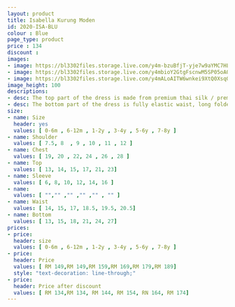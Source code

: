 ```yaml
---
layout: product
title: Isabella Kurung Moden 
id: 2020-ISA-BLU
colour : Blue
page_type: product
price : 134
discount : 
images:
- image: https://bl3302files.storage.live.com/y4m-bzuBfjT-yje7w9aYMC7HLgwBSdaDQt9bu4kEtzs3rP5TWVVxG4wlbMXek5HPOPMegiw-HISB6wcHH6fhuaLq386XbMHZ_5xy-HnO8jCFqWpDsNl8mPCHBN6U20MHOrlTOD1GdQdgzMB3DIxlFPEgA7yD2L9xyOzAlAhLD7PGV37Y-WQdmkXibjlLQyNAUtw?width=819&height=1024&cropmode=none
- image: https://bl3302files.storage.live.com/y4mbioY2GtgFscnwM5SP05oAQachrbRP5y6VF6LiHcQlmlJoMAg6wfE3e8qjdBQcJvJqTK_YQpkuIduOJJ0hjwe7Q27DHw-XYVzyHnzv7ENsbmrWUOsvu7o3VG5GrqgJlPclieN9-NPywNjwFlvZrLIHWM4jO_iKI7l96nV-ZDRsLDybHjX4WJavmgOzSYL1owh?width=819&height=1024&cropmode=none
- image: https://bl3302files.storage.live.com/y4mALoAITW6wnkei9XtQ0XsqQE0iZdEbtXm2Eue0oN_4ACbuKu-Dn2_sF_WKvKMtaRM4As4WVHuM3Sz3iZiqtG_UxtTe0sjNUbYGSDzSl2qlCc2g-q_CHgiHPnIewnXk_XN4vfDHB2mC_cPp75p959Ucwj84WBnMw-8EfaJvmll85EJb06yBN8u5xiBw9DMIjZd?width=819&height=1024&cropmode=none
image_height: 100
descriptions:
- desc: The top part of the dress is made from premium thai silk / premium getman cotton. The design is round neck with zip at the back. Border lace with exclusive beads
- desc: The bottom part of the dress is fully elastic waist, long folded skirt.
size:
- name: Size
  header: yes
  values: [ 0-6m , 6-12m , 1-2y , 3-4y , 5-6y , 7-8y ]
- name: Shoulder
  values: [ 7.5, 8  , 9 , 10 , 11 , 12 ]
- name: Chest
  values: [ 19, 20 , 22, 24 , 26 , 28 ]
- name: Top
  values: [ 13, 14, 15, 17, 21, 23]
- name: Sleeve
  values: [ 6, 8, 10, 12, 14, 16 ]
- name: 
  values: [ "","" ,"" ,"" ,"" , "" ]
- name: Waist
  values: [ 14, 15, 17, 18.5, 19.5, 20.5]
- name: Bottom
  values: [ 13, 15, 18, 21, 24, 27]
prices:
- price:
  header: size
  values: [ 0-6m , 6-12m , 1-2y , 3-4y , 5-6y , 7-8y ]
- price:
  header: Price
  values: [ RM 149,RM 149,RM 159,RM 169,RM 179,RM 189]
  style: "text-decoration: line-through;"
- price:
  header: Price after discount
  values: [ RM 134,RM 134, RM 144, RM 154, RN 164, RM 174]
---
```

